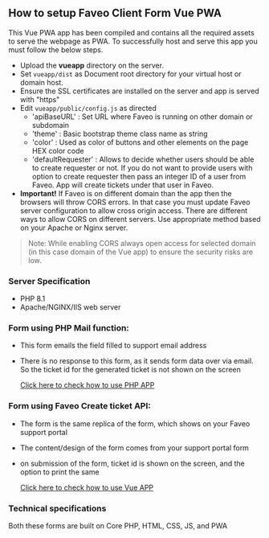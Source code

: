 ## How to setup Faveo Client Form Vue PWA

This Vue PWA app has been compiled and contains all the required assets to serve the webpage as PWA. To successfully host and serve this app you must follow the below steps.

- Upload the **vueapp** directory on the server.
- Set `vueapp/dist` as Document root directory for your virtual host or domain host.
- Ensure the SSL certificates are installed on the server and app is served with "https"
- Edit `vueapp/public/config.js` as directed
  - 'apiBaseURL' : Set URL where Faveo is running on other domain or subdomain
  - 'theme' : Basic bootstrap theme class name as string
  - 'color' : Used as color of buttons and other elements on the page HEX color code
  - 'defaultRequester' : Allows to decide whether users should be able to create requester or not. If you do not want to provide users with option to create requester then pass an integer ID of a user from Faveo. App will create tickets under that user in Faveo.
- **Important!** If Faveo is on different domain than the app then the browsers will throw CORS errors. In that case you must update Faveo server configuration to allow cross origin access. There are different ways to allow CORS on different servers. Use appropriate method based on your Apache or Nginx server.

> Note: While enabling CORS always open access for selected domain (in this case domain of the Vue app) to ensure the security risks are low.

### Server Specification
- PHP 8.1
- Apache/NGINX/IIS web server

### Form using PHP Mail function:
- This form emails the field filled to support email address
- There is no response to this form, as it sends form data over via email. So the ticket id for the generated ticket is not shown on the screen

  [Click here to check how to use PHP APP](phpapp/README.md)

### Form using Faveo Create ticket API:
- The form is the same replica of the form, which shows on your Faveo support portal
- The content/design of the form comes from your support portal form
- on submission of the form, ticket id is shown on the screen, and the option to print the same

  [Click here to check how to use Vue APP](vueapp/README.md)

### Technical specifications
Both these forms are built on Core PHP, HTML, CSS, JS, and PWA
